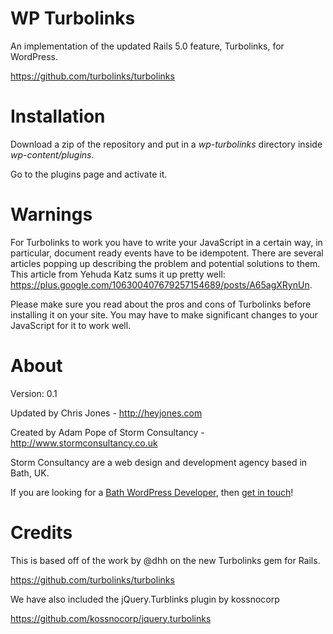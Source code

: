WP Turbolinks
=========================

An implementation of the updated Rails 5.0 feature, Turbolinks, for WordPress.

https://github.com/turbolinks/turbolinks

Installation
============

Download a zip of the repository and put in a *wp-turbolinks* directory inside
*wp-content/plugins*.

Go to the plugins page and activate it.

Warnings
========

For Turbolinks to work you have to write your JavaScript in a certain way, in particular, document ready events have to be idempotent.  There are several articles popping up describing the problem and potential solutions to them.  This article from Yehuda Katz sums it up pretty well: https://plus.google.com/106300407679257154689/posts/A65agXRynUn.

Please make sure you read about the pros and cons of Turbolinks before installing it on your site.  You may have to make significant changes to your JavaScript for it to work well.

About
=====

Version: 0.1

Updated by Chris Jones - <http://heyjones.com>

Created by Adam Pope of Storm Consultancy - <http://www.stormconsultancy.co.uk>

Storm Consultancy are a web design and development agency based in Bath, UK.

If you are looking for a [Bath WordPress Developer](http://www.stormconsultancy.co.uk/services/bath-wordpress-developers), then [get in touch](http://www.stormconsultancy.co.uk/contact)!

Credits
=======

This is based off of the work by @dhh on the new Turbolinks gem for Rails.

https://github.com/turbolinks/turbolinks

We have also included the jQuery.Turblinks plugin by kossnocorp

https://github.com/kossnocorp/jquery.turbolinks
